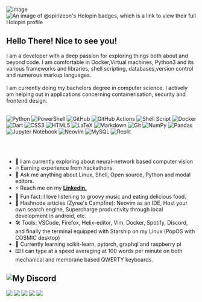 ![image](https://github.com/Spirizeon/Spirizeon/assets/123345456/bb9dc3f2-12fc-4b1a-b67c-565c33ff927c)![An image of @spirizeon's Holopin badges, which is a link to view their full Holopin profile](https://holopin.me/spirizeon)
<h2>Hello There! Nice to see you!</h2>
I am a developer with a deep passion for exploring things both about and beyond code. I am comfortable in Docker,Virtual machines, Python3 and its various frameworks and libraries, shell scripting, databases,version control and numerous markup languages.
</br>
</br>
I am currently doing my bachelors degree in computer science. I actively am helping out in applications concerning containerisation, security and frontend design.

</br>
</br>

![Python](https://img.shields.io/badge/python-3670A0?style=for-the-badge&logo=python&logoColor=ffdd54)
![PowerShell](https://img.shields.io/badge/PowerShell-%235391FE.svg?style=for-the-badge&logo=powershell&logoColor=white)
![GitHub](https://img.shields.io/badge/github-%23121011.svg?style=for-the-badge&logo=github&logoColor=white)
![GitHub Actions](https://img.shields.io/badge/github%20actions-%232671E5.svg?style=for-the-badge&logo=githubactions&logoColor=white)
![Shell Script](https://img.shields.io/badge/shell_script-%23121011.svg?style=for-the-badge&logo=gnu-bash&logoColor=white)
![Docker](https://img.shields.io/badge/docker-%230db7ed.svg?style=for-the-badge&logo=docker&logoColor=white)
![Dart](https://img.shields.io/badge/dart-%230175C2.svg?style=for-the-badge&logo=dart&logoColor=white)
![CSS3](https://img.shields.io/badge/css3-%231572B6.svg?style=for-the-badge&logo=css3&logoColor=white)
![HTML5](https://img.shields.io/badge/html5-%23E34F26.svg?style=for-the-badge&logo=html5&logoColor=white)
![LaTeX](https://img.shields.io/badge/latex-%23008080.svg?style=for-the-badge&logo=latex&logoColor=white)
![Markdown](https://img.shields.io/badge/markdown-%23000000.svg?style=for-the-badge&logo=markdown&logoColor=white)
![Git](https://img.shields.io/badge/git-%23F05033.svg?style=for-the-badge&logo=git&logoColor=white)
![NumPy](https://img.shields.io/badge/numpy-%23013243.svg?style=for-the-badge&logo=numpy&logoColor=white)
![Pandas](https://img.shields.io/badge/pandas-%23150458.svg?style=for-the-badge&logo=pandas&logoColor=white)
![Jupyter Notebook](https://img.shields.io/badge/jupyter-%23FA0F00.svg?style=for-the-badge&logo=jupyter&logoColor=white)
![Neovim](https://img.shields.io/badge/NeoVim-%2357A143.svg?&style=for-the-badge&logo=neovim&logoColor=white)
![MySQL](https://img.shields.io/badge/mysql-%2300f.svg?style=for-the-badge&logo=mysql&logoColor=white)
![Replit](https://img.shields.io/badge/Replit-DD1200?style=for-the-badge&logo=Replit&logoColor=white)


</br>
</br>

+ 🔭 I am currently exploring about neural-network based computer vision
+ 🔥 Earning experience from hackathons.<br>
+ 💬 Ask me anything about Linux, Shell, Open source, Python and modal editors.
+ ⚡ Reach me on my <a href="https://www.linkedin.com/in/ayush-dutta-422a08289/"><b>Linkedin.</b></a>
+ 🙂 Fun fact: I love listening to groovy music and eating delicious food.
+ 📔 Hashnode articles (Zyree's Campfire): Neovim as an IDE, Host your own search engine, Supercharge productivity through local development in android, etc.
+ 🛠️ Tools: VSCode, Firefox, Helix-editor, Vim, Docker, Spotify, Discord, and finally the terminal equipped with Starship on my Linux (PopOS with COSMIC desktop)
+ 🧠 Currently learning scikit-learn, pytorch, graphql and raspberry pi
+ ⌨️ I can type at a speed averaging at 100 words per minute on both mechanical and membrane based QWERTY keyboards.


![My Discord](https://discord-readme-badge.vercel.app/api?id=1031196479337013338)
<br>
---
![](http://github-profile-summary-cards.vercel.app/api/cards/profile-details?username=spirizeon&theme=gruvbox)
![](http://github-profile-summary-cards.vercel.app/api/cards/repos-per-language?username=spirizeon&theme=gruvbox&exclude={exclude}) ![](http://github-profile-summary-cards.vercel.app/api/cards/most-commit-language?username=spirizeon&theme=gruvbox&exclude={exclude}) ![](http://github-profile-summary-cards.vercel.app/api/cards/stats?username=spirizeon&theme=gruvbox) ![](http://github-profile-summary-cards.vercel.app/api/cards/productive-time?username=spirizeon&theme=gruvbox&utcOffset=5.5)







</div>
